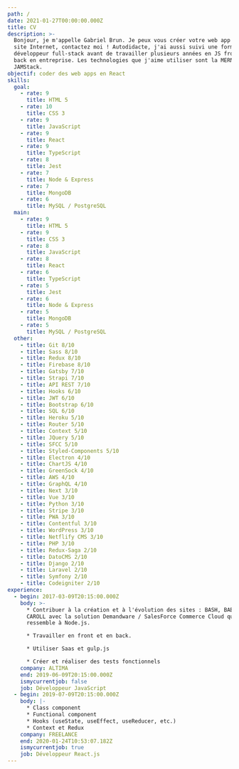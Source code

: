 ```yaml
---
path: /
date: 2021-01-27T00:00:00.000Z
title: CV
description: >-
  Bonjour, je m'appelle Gabriel Brun. Je peux vous créer votre web app ou votre
  site Internet, contactez moi ! Autodidacte, j'ai aussi suivi une formation de
  développeur full-stack avant de travailler plusieurs années en JS front et
  back en entreprise. Les technologies que j'aime utiliser sont la MERN et la
  JAMStack.
objectif: coder des web apps en React
skills:
  goal:
    - rate: 9
      title: HTML 5
    - rate: 10
      title: CSS 3
    - rate: 9
      title: JavaScript
    - rate: 9
      title: React
    - rate: 9
      title: TypeScript
    - rate: 8
      title: Jest
    - rate: 7
      title: Node & Express
    - rate: 7
      title: MongoDB
    - rate: 6
      title: MySQL / PostgreSQL
  main:
    - rate: 9
      title: HTML 5
    - rate: 9
      title: CSS 3
    - rate: 8
      title: JavaScript
    - rate: 8
      title: React
    - rate: 6
      title: TypeScript
    - rate: 5
      title: Jest
    - rate: 6
      title: Node & Express
    - rate: 5
      title: MongoDB
    - rate: 5
      title: MySQL / PostgreSQL
  other:
    - title: Git 8/10
    - title: Sass 8/10
    - title: Redux 8/10
    - title: Firebase 8/10
    - title: Gatsby 7/10
    - title: Strapi 7/10
    - title: API REST 7/10
    - title: Hooks 6/10
    - title: JWT 6/10
    - title: Bootstrap 6/10
    - title: SQL 6/10
    - title: Heroku 5/10
    - title: Router 5/10
    - title: Context 5/10
    - title: JQuery 5/10
    - title: SFCC 5/10
    - title: Styled-Components 5/10
    - title: Electron 4/10
    - title: ChartJS 4/10
    - title: GreenSock 4/10
    - title: AWS 4/10
    - title: GraphQL 4/10
    - title: Next 3/10
    - title: Vue 3/10
    - title: Python 3/10
    - title: Stripe 3/10
    - title: PWA 3/10
    - title: Contentful 3/10
    - title: WordPress 3/10
    - title: Netflify CMS 3/10
    - title: PHP 3/10
    - title: Redux-Saga 2/10
    - title: DatoCMS 2/10
    - title: Django 2/10
    - title: Laravel 2/10
    - title: Symfony 2/10
    - title: Codeigniter 2/10
experience:
  - begin: 2017-03-09T20:15:00.000Z
    body: >-
      * Contribuer à la création et à l'évolution des sites : BASH, BABYLISS et
      CAROLL avec la solution Demandware / SalesForce Commerce Cloud qui
      ressemble à Node.js.

      * Travailler en front et en back.

      * Utiliser Saas et gulp.js

      * Créer et réaliser des tests fonctionnels
    company: ALTIMA
    end: 2019-06-09T20:15:00.000Z
    ismycurrentjob: false
    job: Développeur JavaScript
  - begin: 2019-07-09T20:15:00.000Z
    body: |-
      * Class component
      * Functional component
      * Hooks (useState, useEffect, useReducer, etc.)
      * Context et Redux
    company: FREELANCE
    end: 2020-01-24T10:53:07.182Z
    ismycurrentjob: true
    job: Développeur React.js
---
```



